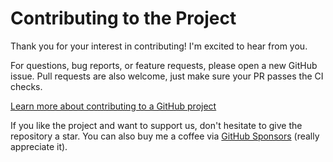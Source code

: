 # Contributing to the Project

Thank you for your interest in contributing! I'm excited to hear from you.

For questions, bug reports, or feature requests, please open a new GitHub issue.
Pull requests are also welcome, just make sure your PR passes the CI checks.

[Learn more about contributing to a GitHub project](https://docs.github.com/en/get-started/exploring-projects-on-github/contributing-to-a-project)

If you like the project and want to support us, don't hesitate to give the repository a star.
You can also buy me a coffee via [GitHub Sponsors](https://github.com/sponsors/tonghoangvu) (really appreciate it).
